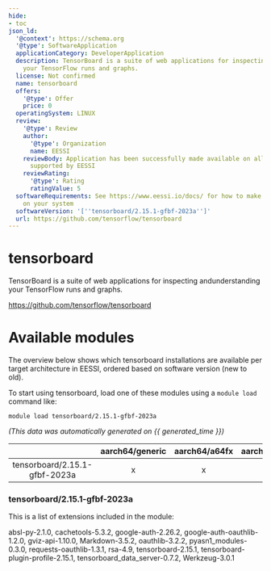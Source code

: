 ```yaml
---
hide:
- toc
json_ld:
  '@context': https://schema.org
  '@type': SoftwareApplication
  applicationCategory: DeveloperApplication
  description: TensorBoard is a suite of web applications for inspecting andunderstanding
    your TensorFlow runs and graphs.
  license: Not confirmed
  name: tensorboard
  offers:
    '@type': Offer
    price: 0
  operatingSystem: LINUX
  review:
    '@type': Review
    author:
      '@type': Organization
      name: EESSI
    reviewBody: Application has been successfully made available on all architectures
      supported by EESSI
    reviewRating:
      '@type': Rating
      ratingValue: 5
  softwareRequirements: See https://www.eessi.io/docs/ for how to make EESSI available
    on your system
  softwareVersion: '[''tensorboard/2.15.1-gfbf-2023a'']'
  url: https://github.com/tensorflow/tensorboard
---
```


tensorboard
===========


TensorBoard is a suite of web applications for inspecting andunderstanding your TensorFlow runs and graphs.

https://github.com/tensorflow/tensorboard
# Available modules


The overview below shows which tensorboard installations are available per target architecture in EESSI, ordered based on software version (new to old).

To start using tensorboard, load one of these modules using a `module load` command like:

```shell
module load tensorboard/2.15.1-gfbf-2023a
```

*(This data was automatically generated on {{ generated_time }})*

| |aarch64/generic|aarch64/a64fx|aarch64/neoverse_n1|aarch64/neoverse_v1|aarch64/nvidia/grace|x86_64/generic|x86_64/amd/zen2|x86_64/amd/zen3|x86_64/amd/zen4|x86_64/intel/cascadelake|x86_64/intel/haswell|x86_64/intel/icelake|x86_64/intel/sapphirerapids|x86_64/intel/skylake_avx512|
| :---: | :---: | :---: | :---: | :---: | :---: | :---: | :---: | :---: | :---: | :---: | :---: | :---: | :---: | :---: |
|tensorboard/2.15.1-gfbf-2023a|x|x|x|x|x|x|x|x|x|x|x|x|x|x|


### tensorboard/2.15.1-gfbf-2023a

This is a list of extensions included in the module:

absl-py-2.1.0, cachetools-5.3.2, google-auth-2.26.2, google-auth-oauthlib-1.2.0, gviz-api-1.10.0, Markdown-3.5.2, oauthlib-3.2.2, pyasn1_modules-0.3.0, requests-oauthlib-1.3.1, rsa-4.9, tensorboard-2.15.1, tensorboard-plugin-profile-2.15.1, tensorboard_data_server-0.7.2, Werkzeug-3.0.1